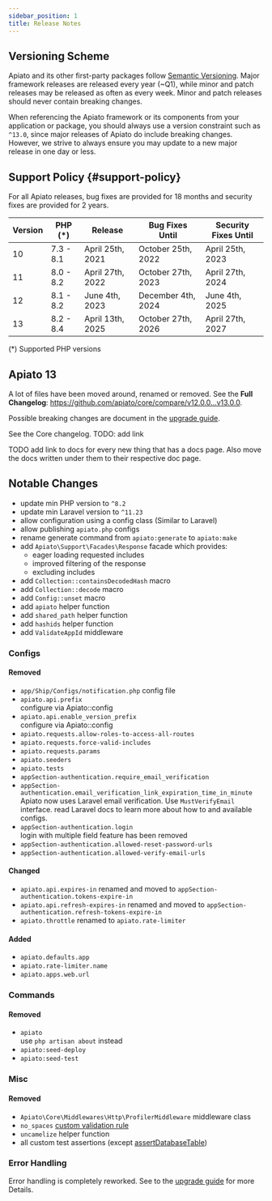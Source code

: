 ```yaml
---
sidebar_position: 1
title: Release Notes
---
```


## Versioning Scheme

Apiato and its other first-party packages follow [Semantic Versioning](https://semver.org/).
Major framework releases are released every year (~Q1),
while minor and patch releases may be released as often as every week.
Minor and patch releases should never contain breaking changes.

When referencing the Apiato framework or its components from your application or package,
you should always use a version constraint such as `^13.0`,
since major releases of Apiato do include breaking changes.
However, we strive to always ensure you may update to a new major release in one day or less.

## Support Policy {#support-policy}

For all Apiato releases, bug fixes are provided for 18 months and security fixes are provided for 2 years.

| Version | PHP (*)   | Release          | Bug Fixes Until    | Security Fixes Until |
|---------|-----------|------------------|--------------------|----------------------|
| 10      | 7.3 - 8.1 | April 25th, 2021 | October 25th, 2022 | April 25th, 2023     |
| 11      | 8.0 - 8.2 | April 27th, 2022 | October 27th, 2023 | April 27th, 2024     |
| 12      | 8.1 - 8.2 | June 4th, 2023   | December 4th, 2024 | June 4th, 2025       |
| 13      | 8.2 - 8.4 | April 13th, 2025 | October 27th, 2026 | April 27th, 2027     |

(*) Supported PHP versions

## Apiato 13

A lot of files have been moved around, renamed or removed.
See the **Full Changelog**: https://github.com/apiato/core/compare/v12.0.0...v13.0.0.

Possible breaking changes are document in the [upgrade guide](https://apiato.io/docs/prologue/upgrade-guide).

See the Core changelog. TODO: add link

TODO add link to docs for every new thing that has a docs page.
Also move the docs written under them to their respective doc page.

## Notable Changes
* update min PHP version to `^8.2`
* update min Laravel version to `^11.23`
* allow configuration using a config class (Similar to Laravel)
* allow publishing `apiato.php` configs
* rename generate command from `apiato:generate` to `apiato:make`
* add `Apiato\Support\Facades\Response` facade which provides:
  * eager loading requested includes
  * improved filtering of the response
  * excluding includes
* add `Collection::containsDecodedHash` macro
* add `Collection::decode` macro
* add `Config::unset` macro
* add `apiato` helper function
* add `shared_path` helper function
* add `hashids` helper function
* add `ValidateAppId` middleware

### Configs

#### Removed
* `app/Ship/Configs/notification.php` config file
* `apiato.api.prefix`  
  configure via Apiato::config
* `apiato.api.enable_version_prefix`  
  configure via Apiato::config
* `apiato.requests.allow-roles-to-access-all-routes`
* `apiato.requests.force-valid-includes`
* `apiato.requests.params`
* `apiato.seeders`
* `apiato.tests`
* `appSection-authentication.require_email_verification`
* `appSection-authentication.email_verification_link_expiration_time_in_minute`  
  Apiato now uses Laravel email verification. Use `MustVerifyEmail` interface. read Laravel docs to learn more about how to and available configs.
* `appSection-authentication.login`  
  login with multiple field feature has been removed
* `appSection-authentication.allowed-reset-password-urls`
* `appSection-authentication.allowed-verify-email-urls`

#### Changed
* `apiato.api.expires-in` renamed and moved to `appSection-authentication.tokens-expire-in`
* `apiato.api.refresh-expires-in` renamed and moved to `appSection-authentication.refresh-tokens-expire-in`
* `apiato.throttle` renamed to `apiato.rate-limiter`

#### Added
* `apiato.defaults.app`
* `apiato.rate-limiter.name`
* `apiato.apps.web.url`

### Commands

#### Removed
* `apiato`  
  use `php artisan about` instead
* `apiato:seed-deploy`
* `apiato:seed-test`

### Misc

#### Removed
* `Apiato\Core\Middlewares\Http\ProfilerMiddleware` middleware class
* `no_spaces` [custom validation rule](https://github.com/apiato/core/blob/8.x/src/Traits/ValidationTrait.php)
* `uncamelize` helper function
* all custom test assertions (except [assertDatabaseTable](https://github.com/apiato/core/blob/065c8e7600048c2d0c3168993d99535511eb418c/src/Traits/TestTraits/PhpUnit/TestAssertionHelperTrait.php#L77))

### Error Handling
Error handling is completely reworked. See to the [upgrade guide](https://apiato.io/docs/prologue/upgrade-guide) for more Details.
